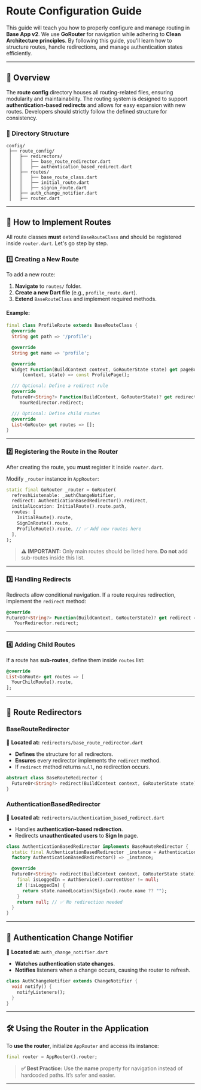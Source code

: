 # Route Configuration Guide

This guide will teach you how to properly configure and manage routing in **Base App v2**. We use **GoRouter** for navigation while adhering to **Clean Architecture principles**. By following this guide, you'll learn how to structure routes, handle redirections, and manage authentication states efficiently.

---

## 📌 Overview

The **route config** directory houses all routing-related files, ensuring modularity and maintainability. The routing system is designed to support **authentication-based redirects** and allows for easy expansion with new routes. Developers should strictly follow the defined structure for consistency.

### 🔧 Directory Structure

```
config/
 ├── route_config/
 │   ├── redirectors/
 │   │   ├── base_route_redirector.dart
 │   │   ├── authentication_based_redirect.dart
 │   ├── routes/
 │   │   ├── base_route_class.dart
 │   │   ├── initial_route.dart
 │   │   ├── signin_route.dart
 │   ├── auth_change_notifier.dart
 │   ├── router.dart
```

---

## 🚀 How to Implement Routes

All route classes **must** extend `BaseRouteClass` and should be registered inside `router.dart`. Let's go step by step.

### **1️⃣ Creating a New Route**

To add a new route:

1. **Navigate** to `routes/` folder.
2. **Create a new Dart file** (e.g., `profile_route.dart`).
3. **Extend** `BaseRouteClass` and implement required methods.

#### Example:

```dart
final class ProfileRoute extends BaseRouteClass {
  @override
  String get path => '/profile';

  @override
  String get name => 'profile';

  @override
  Widget Function(BuildContext context, GoRouterState state) get pageBuilder =>
      (context, state) => const ProfilePage();

  /// Optional: Define a redirect rule
  @override
  FutureOr<String?> Function(BuildContext, GoRouterState)? get redirect =>
     YourRedirector.redirect;

  /// Optional: Define child routes
  @override
  List<GoRoute> get routes => [];
}
```

---

### **2️⃣ Registering the Route in the Router**

After creating the route, you **must** register it inside `router.dart`.

Modify `_router` instance in `AppRouter`:

```dart
static final GoRouter _router = GoRouter(
  refreshListenable: _authChangeNotifier,
  redirect: AuthenticationBasedRedirector().redirect,
  initialLocation: InitialRoute().route.path,
  routes: [
    InitialRoute().route,
    SignInRoute().route,
    ProfileRoute().route, // ✅ Add new routes here
  ],
);
```

> **⚠️ IMPORTANT:** Only main routes should be listed here. **Do not** add sub-routes inside this list.

---

### **3️⃣ Handling Redirects**

Redirects allow conditional navigation. If a route requires redirection, implement the `redirect` method:

```dart
@override
FutureOr<String?> Function(BuildContext, GoRouterState)? get redirect =>
   YourRedirector.redirect;
```

---

### **4️⃣ Adding Child Routes**

If a route has **sub-routes**, define them inside `routes` list:

```dart
@override
List<GoRoute> get routes => [
  YourChildRoute().route,
];
```

---

## 🔀 Route Redirectors

### **BaseRouteRedirector**

📌 **Located at:** `redirectors/base_route_redirector.dart`

- **Defines** the structure for all redirectors.
- **Ensures** every redirector implements the `redirect` method.
- If `redirect` method returns `null`, no redirection occurs.

```dart
abstract class BaseRouteRedirector {
  FutureOr<String?> redirect(BuildContext context, GoRouterState state);
}
```

### **AuthenticationBasedRedirector**

📌 **Located at:** `redirectors/authentication_based_redirect.dart`

- Handles **authentication-based redirection**.
- Redirects **unauthenticated users** to **Sign In** page.

```dart
class AuthenticationBasedRedirector implements BaseRouteRedirector {
  static final AuthenticationBasedRedirector _instance = AuthenticationBasedRedirector._internal();
  factory AuthenticationBasedRedirector() => _instance;

  @override
  FutureOr<String?> redirect(BuildContext context, GoRouterState state) {
    final isLoggedIn = AuthService().currentUser != null;
    if (!isLoggedIn) {
      return state.namedLocation(SignIn().route.name ?? "");
    }
    return null; // ✅ No redirection needed
  }
}
```

---

## 🔄 Authentication Change Notifier

📌 **Located at:** `auth_change_notifier.dart`

- **Watches authentication state changes**.
- **Notifies** listeners when a change occurs, causing the router to refresh.

```dart
class AuthChangeNotifier extends ChangeNotifier {
  void notify() {
    notifyListeners();
  }
}
```

---

## 🛠 Using the Router in the Application

To **use the router**, initialize `AppRouter` and access its instance:

```dart
final router = AppRouter().router;
```

> **✅ Best Practice:** Use the **name** property for navigation instead of hardcoded paths. It’s safer and easier.

---
